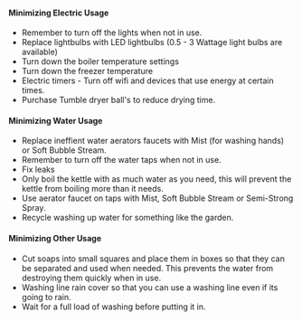 #### Minimizing Electric Usage
- Remember to turn off the lights when not in use.
- Replace lightbulbs with LED lightbulbs (0.5 - 3 Wattage light bulbs are available)
- Turn down the boiler temperature settings
- Turn down the freezer temperature
- Electric timers - Turn off wifi and devices that use energy at certain times.
- Purchase Tumble dryer ball's to reduce drying time.

#### Minimizing Water Usage
- Replace ineffient water aerators faucets with Mist (for washing hands) or Soft Bubble Stream.
- Remember to turn off the water taps when not in use.
- Fix leaks
- Only boil the kettle with as much water as you need, this will prevent the kettle from boiling more than it needs.
- Use aerator faucet on taps with Mist, Soft Bubble Stream or Semi-Strong Spray.
- Recycle washing up water for something like the garden.

#### Minimizing Other Usage
- Cut soaps into small squares and place them in boxes so that they can be separated and used when needed. This prevents the water from destroying them quickly when in use.
- Washing line rain cover so that you can use a washing line even if its going to rain.
- Wait for a full load of washing before putting it in.
